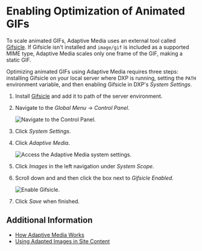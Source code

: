 # Enabling Optimization of Animated GIFs
<!--TASK: Relocate to Adaptive Media section. -->
To scale animated GIFs, Adaptive Media uses an external tool called [Gifsicle](https://www.lcdf.org/gifsicle/). If Gifsicle isn't installed and `image/gif` is included as a supported MIME type, Adaptive Media scales only one frame of the GIF, making a static GIF.

Optimizing animated GIFs using Adaptive Media requires three steps: installing Gifsicle on your local server where DXP is running, setting the `PATH` environment variable, and then enabling Gifsicle in DXP's _System Settings_.

1. Install [Gifsicle](https://www.lcdf.org/gifsicle/) and add it to path of the server environment.

1. Navigate to the _Global Menu_ &rarr; _Control Panel_.

    ![Navigate to the Control Panel.](./enabling-optimization-of-animated-gifs/images/01.png)

1. Click _System Settings_.
1. Click _Adaptive Media_.

   ![Access the Adaptive Media system settings.](./enabling-optimization-of-animated-gifs/images/02.png)

1. Click _Images_ in the left navigation under _System Scope_.
1. Scroll down and and then click the box next to _Gifsicle Enabled_.

    ![Enable Gifsicle.](./enabling-optimization-of-animated-gifs/images/03.png)

1. Click _Save_ when finished.

## Additional Information

* [How Adaptive Media Works](../publishing-and-sharing/serving-device-and-screen-optimized-media/how-adaptive-media-works.md)
* [Using Adapted Images in Site Content](../publishing-and-sharing/serving-device-and-screen-optimized-media/using-adapted-images-in-site-content.md)
